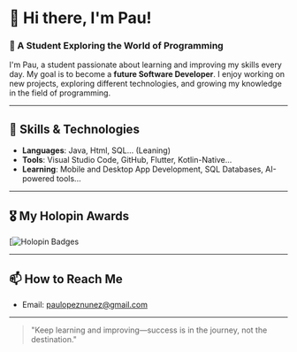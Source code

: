 # 👋 Hi there, I'm Pau!

### 🌱 A Student Exploring the World of Programming
I'm Pau, a student passionate about learning and improving my skills every day. My goal is to become a **future Software Developer**. I enjoy working on new projects, exploring different technologies, and growing my knowledge in the field of programming.

---

## 🚀 Skills & Technologies
- **Languages**: Java, Html, SQL... (Leaning) 
- **Tools**: Visual Studio Code, GitHub, Flutter, Kotlin-Native...
- **Learning**: Mobile and Desktop App Development, SQL Databases, AI-powered tools...

---

## 🎖️ My Holopin Awards

[![Holopin Badges](https://assets.holopin.io/hf2024levels/level0-sloth-code-0-0-0-0.webp)

---

## 📫 How to Reach Me
- Email: paulopeznunez@gmail.com

---

> "Keep learning and improving—success is in the journey, not the destination."
